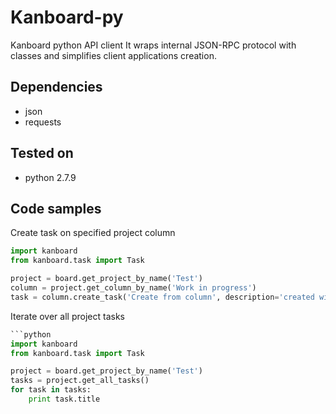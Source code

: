 Kanboard-py
===========

Kanboard python API client
It wraps internal JSON-RPC protocol with classes and simplifies client applications creation.

Dependencies
------------
- json
- requests

Tested on
---------
- python 2.7.9

Code samples
------------

Create task on specified project column
```python
import kanboard
from kanboard.task import Task

project = board.get_project_by_name('Test')
column = project.get_column_by_name('Work in progress')
task = column.create_task('Create from column', description='created with script', color=Task.COLOR_ORANGE)
```

Iterate over all project tasks
```python
```python
import kanboard
from kanboard.task import Task

project = board.get_project_by_name('Test')
tasks = project.get_all_tasks()
for task in tasks:
    print task.title
```